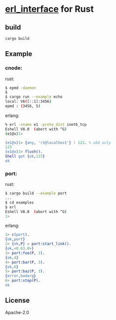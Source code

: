 # [erl_interface][1] for Rust

## build

```bash
cargo build
```

## Example

### cnode:

rust:
```bash
$ epmd -daemon
$
$ cargo run --example echo
local: V6([::1]:3456)
epmd : (3456, 5)
```

erlang:
```bash
% erl -sname e1 -proto_dist inet6_tcp
Eshell V8.0  (abort with ^G)
(e1@x)1>
```

```erlang
(e1@x)1> {any, 'r1@localhost'} ! 123. % u64 only
123
(e1@x)2> flush().
Shell got {ok,123}
ok
```

### port:

rust:
```bash
$ cargo build --example port
...
$ cd examples
$ erl
Eshell V8.0  (abort with ^G)
1>
```

erlang:
```erlang
1> c(port).
{ok,port}
2> {ok,P} = port:start_link().
{ok,<0.63.0>}
3> port:foo(P, 3).
{ok,4}
4> port:bar(P, 3).
{ok,6}
5> port:baz(P, 3).
{error,badarg}
6> port:stop(P).
ok
```

## License

Apache-2.0

[1]: http://erlang.org/doc/apps/erl_interface/index.html
